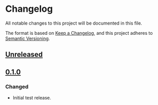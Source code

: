 # Changelog
All notable changes to this project will be documented in this file.

The format is based on [Keep a Changelog](https://keepachangelog.com/en/1.0.0/),
and this project adheres to [Semantic Versioning](https://semver.org/spec/v2.0.0.html).

## [Unreleased]

## [0.1.0]
### Changed
- Initial test release.

[Unreleased]: https://github.com/MetaMask/snaps-directory/compare/v0.1.0...HEAD
[0.1.0]: https://github.com/MetaMask/snaps-directory/releases/tag/v0.1.0
